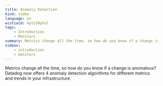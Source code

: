 ```yaml
---
title: Anomaly Detection
kind: video
language: en
wistiaid: 4yts39yhxl
tags:
    - Introduction
    - Monitors
summary: Metrics change all the time, so how do you know if a change is anomalous? Datadog now offers 4 anomaly detection algorithms for different metrics and trends in your infrastructure.
videos: 
    - introduction
    - monitors
---
```


Metrics change all the time, so how do you know if a change is anomalous? Datadog now offers 4 anomaly detection algorithms for different metrics and trends in your infrastructure.
